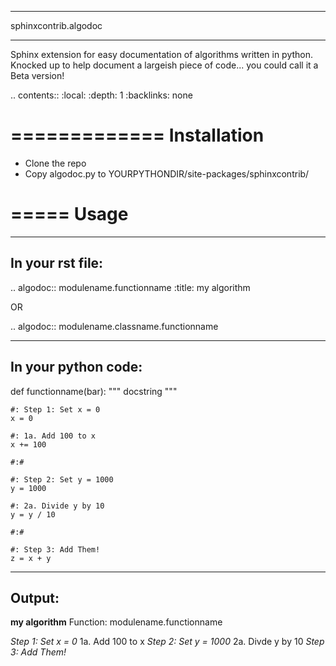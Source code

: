 *********************
sphinxcontrib.algodoc
*********************

Sphinx extension for easy documentation of algorithms written in python.
Knocked up to help document a largeish piece of code... you could call it a Beta version!

.. contents::
    :local:
    :depth: 1
    :backlinks: none
    
=============
Installation
=============

* Clone the repo
* Copy algodoc.py to YOURPYTHONDIR/site-packages/sphinxcontrib/

=====
Usage
=====

-----------------
In your rst file:
-----------------

.. algodoc:: modulename.functionname
   :title: my algorithm
   
OR

.. algodoc:: modulename.classname.functionname

--------------------
In your python code:
--------------------

def functionname(bar):
    """ docstring
    """
    
    #: Step 1: Set x = 0
    x = 0
    
    #: 1a. Add 100 to x
    x += 100
    
    #:#
    
    #: Step 2: Set y = 1000
    y = 1000
    
    #: 2a. Divide y by 10
    y = y / 10
    
    #:#
    
    #: Step 3: Add Them!
    z = x + y
    
-------
Output:
-------

**my algorithm**
Function: modulename.functionname

*Step 1: Set x = 0*
1a. Add 100 to x
*Step 2: Set y = 1000*
2a. Divde y by 10
*Step 3: Add Them!*



    